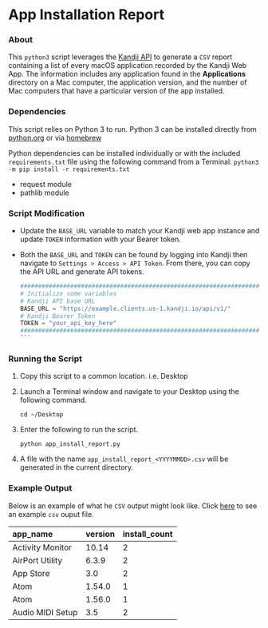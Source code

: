 # App Installation Report

### About

This `python3` script leverages the [Kandji API](https://api.kandji.io/#intro) to generate a `CSV` report containing a list of every macOS application recorded by the Kandji Web App. The information includes any application found in the **Applications** directory on a Mac computer, the application version, and the number of Mac computers that have a particular version of the app installed.

### Dependencies

This script relies on Python 3 to run. Python 3 can be installed directly from [python.org](https://www.python.org/downloads/) or via [homebrew](https://brew.sh)

Python dependencies can be installed individually or with the included `requirements.txt` file using the following command from a Terminal: `python3 -m pip install -r requirements.txt`

- request module
- pathlib module

### Script Modification

- Update the `BASE_URL` variable to match your Kandji web app instance and update `TOKEN` information with your Bearer token.
- Both the `BASE_URL` and `TOKEN` can be found by logging into Kandji then navigate to `Settings > Access > API Token`. From there, you can copy the API URL and generate API tokens.

    ````python
    ########################################################################################
    # Initialize some variables
    # Kandji API base URL
    BASE_URL = "https://example.clients.us-1.kandji.io/api/v1/"
    # Kandji Bearer Token
    TOKEN = "your_api_key_here"
    ########################################################################################
    ```

### Running the Script

1. Copy this script to a common location. i.e. Desktop
2. Launch a Terminal window and navigate to your Desktop using the following command.

    `cd ~/Desktop`

3. Enter the following to run the script.

    `python app_install_report.py`

4. A file with the name `app_install_report_<YYYYMMDD>.csv` will be generated in the current directory.

### Example Output

Below is an example of what he `CSV` output might look like. Click [here](https://github.com/kandji-inc/solutions-engineering/blob/master/kandji-api/api-examples/kandji-app-install-report/kandji_app_install_report_20210525.csv) to see an example `csv` ouput file.

app_name | version | install_count
:-- | :-- | :-- |
Activity Monitor | 10.14 | 2
AirPort Utility | 6.3.9 | 2
App Store	| 3.0	| 2
Atom |	1.54.0	| 1
Atom	| 1.56.0	| 1
Audio MIDI Setup	| 3.5	| 2
